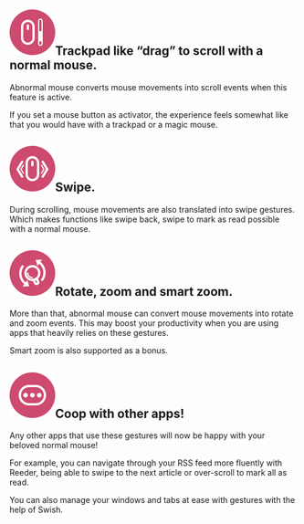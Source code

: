 ## <img class="title-icon" src="/Images/title-icon-scroll.svg"/>Trackpad like “drag” to scroll with a normal mouse.

Abnormal mouse converts mouse movements into scroll events when this feature is active.

If you set a mouse button as activator, the experience feels somewhat like that you would have with a trackpad or a magic mouse.

## <img class="title-icon" src="/Images/title-icon-swipe.svg"/>Swipe.

During scrolling, mouse movements are also translated into swipe gestures. Which makes functions like swipe back, swipe to mark as read possible with a normal mouse.

## <img class="title-icon" src="/Images/title-icon-zoom.svg"/>Rotate, zoom and smart zoom.

More than that, abnormal mouse can convert mouse movements into rotate and zoom events. This may boost your productivity when you are using apps that heavily relies on these gestures. 

Smart zoom is also supported as a bonus.

## <img class="title-icon" src="/Images/title-icon-more.svg"/>Coop with other apps!

Any other apps that use these gestures will now be happy with your beloved normal mouse! 

For example, you can navigate through your RSS feed more fluently with Reeder, being able to swipe to the next article or over-scroll to mark all as read.

You can also manage your windows and tabs at ease with gestures with the help of Swish.
